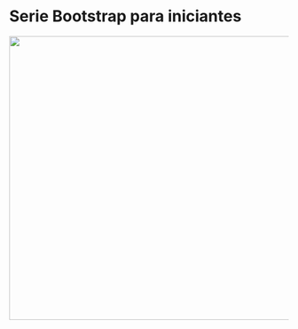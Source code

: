# Serie Bootstrap para iniciantes

<image width="512px" src="https://github.com/trilhafront/serie-bootstrap-iniciantes/blob/master/projeto-bootstrap.gif">
